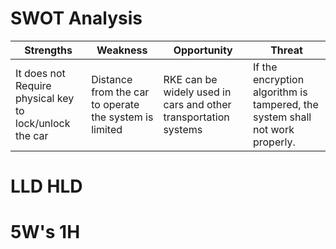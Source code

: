 # SWOT Analysis
| Strengths | Weakness | Opportunity | Threat |
|-----------|----------|-------------|--------|
| It does not Require physical key to lock/unlock the car | Distance from the car to operate the system is limited |  RKE can be widely used in cars and other transportation systems|If the encryption algorithm is tampered, the system shall not work properly. | 


# LLD HLD

# 5W's 1H 
